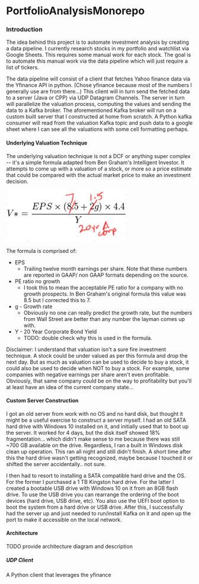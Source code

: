 # PortfolioAnalysisMonorepo

### Introduction

The idea behind this project is to automate investment analysis by creating a data pipeline. 
I currently research stocks in my portfolio and watchlist via Google Sheets. This requires 
some manual work for each stock. The goal is to automate this manual work via the data pipeline
which will just require a list of tickers. 

The data pipeline will consist of a client that fetches Yahoo finance data via the Yfinance API in python.
(Chose yfinance because most of the numbers I generally use are from there...) This client will in turn
send the fetched data to a server (Java or CPP) via UDP Datagram Channels. The server in turn will parallelize the
valuation process, computing the values and sending the data to a Kafka broker. The aforementioned Kafka broker will run on a custom built server that I constructed at home from scratch. A Python kafka consumer will read from the valuation Kafka topic and push data
to a google sheet where I can see all the valuations with some cell formatting perhaps. 

#### Underlying Valuation Technique
The underlying valuation technique is not a DCF or anything super complex -- it's a simple formula
adapted from Ben Graham's Intelligent Investor. It attempts to come up with a valuation of a stock,
or more so a price estimate that could be compared with the actual market price to make an investment
decision. 

![Alt text](Images/ValuationFormula.png)

The formula is comprised of:
* EPS 
    * Trailing twelve month earnings per share. Note that these numbers are reported in GAAP/ non GAAP formats depending on the source.
* PE ratio no growth
    * I took this to mean the acceptable PE ratio for a company with no growth prospects. In Ben Graham's original 
    formula this value was 8.5 but I corrected this to 7.
* g - Growth rate
    * Obviously no one can really predict the growth rate, but the numbers from Wall Street are better than any number the layman comes up with.
* Y - 20 Year Corporate Bond Yield
    * TODO: double check why this is used in the formula.

Disclaimer:
I understand that valuation isn't a sure fire investment technique. A stock could be under valued as per this formula and drop the next day. But as much as valuation can be used to decide to buy a stock, it could also be used to decide when NOT to buy a stock. For example, some companies with negative earnings per share aren't even profitable. Obviously, that same company could be on the way to profitability but you'll at least have an idea of the current company state...

#### Custom Server Construction
I got an old server from work with no OS and no hard disk, but thought it might be a useful exercise to construct a server myself.
I had an old SATA hard drive with Windows 10 installed on it, and initially used that to boot up the server. It worked for 4 days, but 
the disk itself showed 18% fragmentation... which didn't make sense to me because there was still ~700 GB available on the drive.
Regardless, I ran a built in Windows disk clean up operation. This ran all night and still didn't finish. A short time after this the
hard drive wasn't getting recognized, maybe because I touched it or shifted the server accidentally.. not sure. 

I then had to resort to installing a SATA compatible hard drive and the OS. For the former I purchased a 1 TB Kingston hard drive. For the latter
I created a bootable USB drive with Windows 10 on it from an 8GB flash drive. To use the USB drive you can rearrange the ordering of the boot devices (hard drive, USB drive, etc). You also use the UEFI boot option to boot the system from a hard drive or USB drive. After this, I successfully had the server up and just needed to run/install Kafka on it and open up the port to make it accessible on the local network.


#### Architecture
TODO provide architecture diagram and description

##### UDP Client
A Python client that leverages the yfinance 